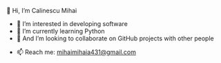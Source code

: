 👋 Hi, I’m Calinescu Mihai
- 👀 I’m interested in developing software
- 🌱 I’m currently learning Python
- 💞️ And I’m looking to collaborate on GitHub projects with other people
* 📫 Reach me: mihaimihaia431@gmail.com

